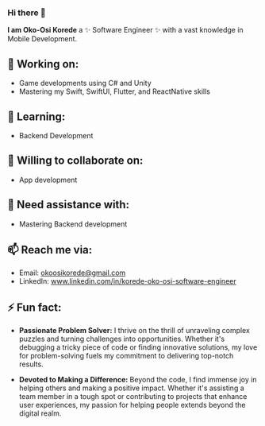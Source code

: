 ### Hi there 👋


**I am Oko-Osi Korede** a ✨ Software Engineer ✨ with a vast knowledge in Mobile Development.

## 🔭 Working on:
- Game developments using C# and Unity
- Mastering my Swift, SwiftUI, Flutter, and ReactNative skills
## 🌱 Learning:
- Backend Development
## 👯 Willing to collaborate on:
- App development 
## 🤔 Need assistance with:
- Mastering Backend development
## 📫 Reach me via:
- Email: okoosikorede@gmail.com
- LinkedIn: www.linkedin.com/in/korede-oko-osi-software-engineer
## ⚡ Fun fact:
- **Passionate Problem Solver:** I thrive on the thrill of unraveling complex puzzles and turning challenges into opportunities. Whether it's debugging a tricky piece of code or finding innovative solutions, my love for problem-solving fuels my commitment to delivering top-notch results.

- **Devoted to Making a Difference:** Beyond the code, I find immense joy in helping others and making a positive impact. Whether it's assisting a team member in a tough spot or contributing to projects that enhance user experiences, my passion for helping people extends beyond the digital realm.
